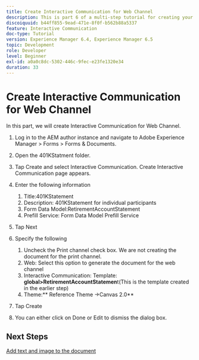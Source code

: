 ```yaml
---
title: Create Interactive Communication for Web Channel
description: This is part 6 of a multi-step tutorial for creating your first interactive communications document. In this part, we will create Interactive Communication for Web Channel.
discoiquuid: b44ff855-9ead-471e-8f0f-b562b88a5337
feature: Interactive Communication
doc-type: Tutorial
version: Experience Manager 6.4, Experience Manager 6.5
topic: Development
role: Developer
level: Beginner
exl-id: a0a0c8dc-5302-446c-9fec-e23fe1320e34
duration: 33
---
```

# Create Interactive Communication for Web Channel 

In this part, we will create Interactive Communication for Web Channel.

1. Log in to the AEM author instance and navigate to Adobe Experience Manager &gt; Forms &gt; Forms & Documents. 
1. Open the 401KStatment folder.
1. Tap Create and select Interactive Communication. Create Interactive Communication page appears. 
1. Enter the following information

    1. Title:401KStatement
    1. Description: 401KStatement for individual participants
    1. Form Data Model:RetirementAccountStatement
    1. Prefill Service: Form Data Model Prefill Service

1. Tap Next
1. Specify the following

    1. Uncheck the Print channel check box. We are not creating the document for the print channel.
    1. Web: Select this option to generate the document for the web channel 
    1. Interactive Communication: Template: **global&gt;RetirementAccountStatemen**t(This is the template created in the earlier step)
    1. Theme:** Reference Theme -&gt;Canvas 2.0**

1. Tap Create
1. You can either click on Done or Edit to dismiss the dialog box.

## Next Steps

[Add text and image to the document](./partseven.md)
